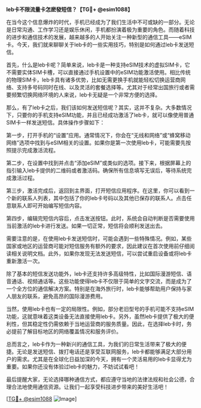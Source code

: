 **leb卡不限流量卡怎麽發短信？【TG💪+ @esim1088】**

在当今这个信息爆炸的时代，手机已经成为了我们生活中不可或缺的一部分。无论是日常沟通、工作学习还是娱乐休闲，手机都扮演着极为重要的角色。而随着科技的进步和通信技术的发展，越来越多的人开始关注一种新型的通信工具——eSIM卡。今天，我们就来聊聊关于leb卡的一些实用技巧，特别是如何通过leb卡发送短信。

首先，什么是leb卡呢？简单来说，leb卡是一种支持eSIM技术的虚拟SIM卡，它不需要实体SIM卡槽，可以直接通过手机设置中的eSIM功能激活使用。相比传统的物理SIM卡，leb卡具有诸多优势，比如无需更换手机就能轻松切换运营商网络、支持多号码同时在线、以及灵活的套餐选择等。尤其对于经常出国旅行或者需要频繁切换网络环境的人来说，leb卡无疑是一个非常方便的选择。

那么，有了leb卡之后，我们该如何发送短信呢？其实，这并不复杂。大多数情况下，只要你的手机支持eSIM功能，并且已经成功激活了leb卡，就可以像使用普通SIM卡一样发送短信。具体操作步骤如下：

第一步，打开手机的“设置”应用。通常情况下，你会在“无线和网络”或“蜂窝移动网络”选项中找到与eSIM相关的设置。如果你是第一次使用leb卡，可能需要先按照提示完成激活流程。

第二步，在设置中找到并点击“添加eSIM”或类似的选项。接下来，根据屏幕上的指引输入leb卡提供的二维码或者激活码。确保所有信息填写无误后，等待系统完成激活过程。

第三步，激活完成后，返回到主界面，打开短信应用程序。在这里，你可以看到一个新的联系人列表，其中包括了你的leb卡号码以及其他已保存的联系人。点击任意联系人即可开始编写短信内容。

第四步，编辑完短信内容后，点击发送按钮。此时，系统会自动判断是否需要使用当前激活的leb卡进行发送。如果一切正常，短信将会顺利发送出去。

需要注意的是，在使用leb卡发送短信时，可能会遇到一些特殊情况。例如，某些国家或地区的运营商可能对短信服务有额外的要求，因此建议在首次使用前仔细阅读相关说明文档。此外，如果你发现无法发送短信，可以尝试重启设备或将leb卡重新激活一次。

除了基本的短信发送功能外，leb卡还支持许多高级特性，比如国际漫游短信、语音通话、视频通话等。这些功能使得leb卡不仅限于简单的文字交流，而是成为了一个全方位的通信解决方案。特别是在海外旅行时，leb卡能够帮助用户保持与家人朋友的联系，避免高昂的国际漫游费用。

当然，使用leb卡也有一定的局限性。例如，部分老旧型号的手机可能不支持eSIM功能，这就意味着这类设备无法直接使用leb卡。另外，虽然leb卡提供了极大的便利性，但其稳定性仍需依赖于当地运营商的服务质量。因此，在选择leb卡时，务必提前了解目标地区的网络覆盖情况和服务评价。

总而言之，leb卡作为一种新兴的通信工具，为我们的日常生活带来了极大的便捷。无论是发送短信、拨打电话还是享受互联网服务，leb卡都能够满足大部分用户的需求。尤其是在全球化日益加深的今天，拥有一个灵活易用的leb卡显得尤为重要。如果你还没有体验过leb卡的魅力，不妨试试看吧！

最后提醒大家，无论选择哪种通信方式，都应遵守当地的法律法规和社会公德，合理合法地使用通信资源。让我们一起享受科技进步带来的美好生活吧！

[[TG💪+ @esim1088](https://t.me/s/esim1088) ![Image](https://i.postimg.cc/4NQfJmqS/Snipaste-2025-05-13-00-14-12.png)]